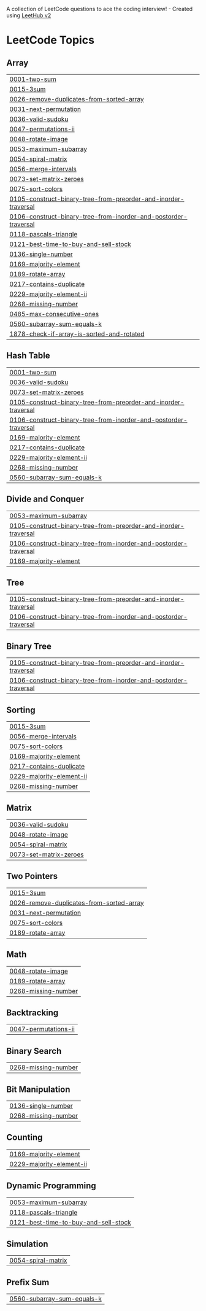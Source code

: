 A collection of LeetCode questions to ace the coding interview! - Created using [LeetHub v2](https://github.com/arunbhardwaj/LeetHub-2.0)
<!---LeetCode Topics Start-->
# LeetCode Topics
## Array
|  |
| ------- |
| [0001-two-sum](https://github.com/Lhunten01/LeetCode_DSA/tree/master/0001-two-sum) |
| [0015-3sum](https://github.com/Lhunten01/LeetCode_DSA/tree/master/0015-3sum) |
| [0026-remove-duplicates-from-sorted-array](https://github.com/Lhunten01/LeetCode_DSA/tree/master/0026-remove-duplicates-from-sorted-array) |
| [0031-next-permutation](https://github.com/Lhunten01/LeetCode_DSA/tree/master/0031-next-permutation) |
| [0036-valid-sudoku](https://github.com/Lhunten01/LeetCode_DSA/tree/master/0036-valid-sudoku) |
| [0047-permutations-ii](https://github.com/Lhunten01/LeetCode_DSA/tree/master/0047-permutations-ii) |
| [0048-rotate-image](https://github.com/Lhunten01/LeetCode_DSA/tree/master/0048-rotate-image) |
| [0053-maximum-subarray](https://github.com/Lhunten01/LeetCode_DSA/tree/master/0053-maximum-subarray) |
| [0054-spiral-matrix](https://github.com/Lhunten01/LeetCode_DSA/tree/master/0054-spiral-matrix) |
| [0056-merge-intervals](https://github.com/Lhunten01/LeetCode_DSA/tree/master/0056-merge-intervals) |
| [0073-set-matrix-zeroes](https://github.com/Lhunten01/LeetCode_DSA/tree/master/0073-set-matrix-zeroes) |
| [0075-sort-colors](https://github.com/Lhunten01/LeetCode_DSA/tree/master/0075-sort-colors) |
| [0105-construct-binary-tree-from-preorder-and-inorder-traversal](https://github.com/Lhunten01/LeetCode_DSA/tree/master/0105-construct-binary-tree-from-preorder-and-inorder-traversal) |
| [0106-construct-binary-tree-from-inorder-and-postorder-traversal](https://github.com/Lhunten01/LeetCode_DSA/tree/master/0106-construct-binary-tree-from-inorder-and-postorder-traversal) |
| [0118-pascals-triangle](https://github.com/Lhunten01/LeetCode_DSA/tree/master/0118-pascals-triangle) |
| [0121-best-time-to-buy-and-sell-stock](https://github.com/Lhunten01/LeetCode_DSA/tree/master/0121-best-time-to-buy-and-sell-stock) |
| [0136-single-number](https://github.com/Lhunten01/LeetCode_DSA/tree/master/0136-single-number) |
| [0169-majority-element](https://github.com/Lhunten01/LeetCode_DSA/tree/master/0169-majority-element) |
| [0189-rotate-array](https://github.com/Lhunten01/LeetCode_DSA/tree/master/0189-rotate-array) |
| [0217-contains-duplicate](https://github.com/Lhunten01/LeetCode_DSA/tree/master/0217-contains-duplicate) |
| [0229-majority-element-ii](https://github.com/Lhunten01/LeetCode_DSA/tree/master/0229-majority-element-ii) |
| [0268-missing-number](https://github.com/Lhunten01/LeetCode_DSA/tree/master/0268-missing-number) |
| [0485-max-consecutive-ones](https://github.com/Lhunten01/LeetCode_DSA/tree/master/0485-max-consecutive-ones) |
| [0560-subarray-sum-equals-k](https://github.com/Lhunten01/LeetCode_DSA/tree/master/0560-subarray-sum-equals-k) |
| [1878-check-if-array-is-sorted-and-rotated](https://github.com/Lhunten01/LeetCode_DSA/tree/master/1878-check-if-array-is-sorted-and-rotated) |
## Hash Table
|  |
| ------- |
| [0001-two-sum](https://github.com/Lhunten01/LeetCode_DSA/tree/master/0001-two-sum) |
| [0036-valid-sudoku](https://github.com/Lhunten01/LeetCode_DSA/tree/master/0036-valid-sudoku) |
| [0073-set-matrix-zeroes](https://github.com/Lhunten01/LeetCode_DSA/tree/master/0073-set-matrix-zeroes) |
| [0105-construct-binary-tree-from-preorder-and-inorder-traversal](https://github.com/Lhunten01/LeetCode_DSA/tree/master/0105-construct-binary-tree-from-preorder-and-inorder-traversal) |
| [0106-construct-binary-tree-from-inorder-and-postorder-traversal](https://github.com/Lhunten01/LeetCode_DSA/tree/master/0106-construct-binary-tree-from-inorder-and-postorder-traversal) |
| [0169-majority-element](https://github.com/Lhunten01/LeetCode_DSA/tree/master/0169-majority-element) |
| [0217-contains-duplicate](https://github.com/Lhunten01/LeetCode_DSA/tree/master/0217-contains-duplicate) |
| [0229-majority-element-ii](https://github.com/Lhunten01/LeetCode_DSA/tree/master/0229-majority-element-ii) |
| [0268-missing-number](https://github.com/Lhunten01/LeetCode_DSA/tree/master/0268-missing-number) |
| [0560-subarray-sum-equals-k](https://github.com/Lhunten01/LeetCode_DSA/tree/master/0560-subarray-sum-equals-k) |
## Divide and Conquer
|  |
| ------- |
| [0053-maximum-subarray](https://github.com/Lhunten01/LeetCode_DSA/tree/master/0053-maximum-subarray) |
| [0105-construct-binary-tree-from-preorder-and-inorder-traversal](https://github.com/Lhunten01/LeetCode_DSA/tree/master/0105-construct-binary-tree-from-preorder-and-inorder-traversal) |
| [0106-construct-binary-tree-from-inorder-and-postorder-traversal](https://github.com/Lhunten01/LeetCode_DSA/tree/master/0106-construct-binary-tree-from-inorder-and-postorder-traversal) |
| [0169-majority-element](https://github.com/Lhunten01/LeetCode_DSA/tree/master/0169-majority-element) |
## Tree
|  |
| ------- |
| [0105-construct-binary-tree-from-preorder-and-inorder-traversal](https://github.com/Lhunten01/LeetCode_DSA/tree/master/0105-construct-binary-tree-from-preorder-and-inorder-traversal) |
| [0106-construct-binary-tree-from-inorder-and-postorder-traversal](https://github.com/Lhunten01/LeetCode_DSA/tree/master/0106-construct-binary-tree-from-inorder-and-postorder-traversal) |
## Binary Tree
|  |
| ------- |
| [0105-construct-binary-tree-from-preorder-and-inorder-traversal](https://github.com/Lhunten01/LeetCode_DSA/tree/master/0105-construct-binary-tree-from-preorder-and-inorder-traversal) |
| [0106-construct-binary-tree-from-inorder-and-postorder-traversal](https://github.com/Lhunten01/LeetCode_DSA/tree/master/0106-construct-binary-tree-from-inorder-and-postorder-traversal) |
## Sorting
|  |
| ------- |
| [0015-3sum](https://github.com/Lhunten01/LeetCode_DSA/tree/master/0015-3sum) |
| [0056-merge-intervals](https://github.com/Lhunten01/LeetCode_DSA/tree/master/0056-merge-intervals) |
| [0075-sort-colors](https://github.com/Lhunten01/LeetCode_DSA/tree/master/0075-sort-colors) |
| [0169-majority-element](https://github.com/Lhunten01/LeetCode_DSA/tree/master/0169-majority-element) |
| [0217-contains-duplicate](https://github.com/Lhunten01/LeetCode_DSA/tree/master/0217-contains-duplicate) |
| [0229-majority-element-ii](https://github.com/Lhunten01/LeetCode_DSA/tree/master/0229-majority-element-ii) |
| [0268-missing-number](https://github.com/Lhunten01/LeetCode_DSA/tree/master/0268-missing-number) |
## Matrix
|  |
| ------- |
| [0036-valid-sudoku](https://github.com/Lhunten01/LeetCode_DSA/tree/master/0036-valid-sudoku) |
| [0048-rotate-image](https://github.com/Lhunten01/LeetCode_DSA/tree/master/0048-rotate-image) |
| [0054-spiral-matrix](https://github.com/Lhunten01/LeetCode_DSA/tree/master/0054-spiral-matrix) |
| [0073-set-matrix-zeroes](https://github.com/Lhunten01/LeetCode_DSA/tree/master/0073-set-matrix-zeroes) |
## Two Pointers
|  |
| ------- |
| [0015-3sum](https://github.com/Lhunten01/LeetCode_DSA/tree/master/0015-3sum) |
| [0026-remove-duplicates-from-sorted-array](https://github.com/Lhunten01/LeetCode_DSA/tree/master/0026-remove-duplicates-from-sorted-array) |
| [0031-next-permutation](https://github.com/Lhunten01/LeetCode_DSA/tree/master/0031-next-permutation) |
| [0075-sort-colors](https://github.com/Lhunten01/LeetCode_DSA/tree/master/0075-sort-colors) |
| [0189-rotate-array](https://github.com/Lhunten01/LeetCode_DSA/tree/master/0189-rotate-array) |
## Math
|  |
| ------- |
| [0048-rotate-image](https://github.com/Lhunten01/LeetCode_DSA/tree/master/0048-rotate-image) |
| [0189-rotate-array](https://github.com/Lhunten01/LeetCode_DSA/tree/master/0189-rotate-array) |
| [0268-missing-number](https://github.com/Lhunten01/LeetCode_DSA/tree/master/0268-missing-number) |
## Backtracking
|  |
| ------- |
| [0047-permutations-ii](https://github.com/Lhunten01/LeetCode_DSA/tree/master/0047-permutations-ii) |
## Binary Search
|  |
| ------- |
| [0268-missing-number](https://github.com/Lhunten01/LeetCode_DSA/tree/master/0268-missing-number) |
## Bit Manipulation
|  |
| ------- |
| [0136-single-number](https://github.com/Lhunten01/LeetCode_DSA/tree/master/0136-single-number) |
| [0268-missing-number](https://github.com/Lhunten01/LeetCode_DSA/tree/master/0268-missing-number) |
## Counting
|  |
| ------- |
| [0169-majority-element](https://github.com/Lhunten01/LeetCode_DSA/tree/master/0169-majority-element) |
| [0229-majority-element-ii](https://github.com/Lhunten01/LeetCode_DSA/tree/master/0229-majority-element-ii) |
## Dynamic Programming
|  |
| ------- |
| [0053-maximum-subarray](https://github.com/Lhunten01/LeetCode_DSA/tree/master/0053-maximum-subarray) |
| [0118-pascals-triangle](https://github.com/Lhunten01/LeetCode_DSA/tree/master/0118-pascals-triangle) |
| [0121-best-time-to-buy-and-sell-stock](https://github.com/Lhunten01/LeetCode_DSA/tree/master/0121-best-time-to-buy-and-sell-stock) |
## Simulation
|  |
| ------- |
| [0054-spiral-matrix](https://github.com/Lhunten01/LeetCode_DSA/tree/master/0054-spiral-matrix) |
## Prefix Sum
|  |
| ------- |
| [0560-subarray-sum-equals-k](https://github.com/Lhunten01/LeetCode_DSA/tree/master/0560-subarray-sum-equals-k) |
<!---LeetCode Topics End-->